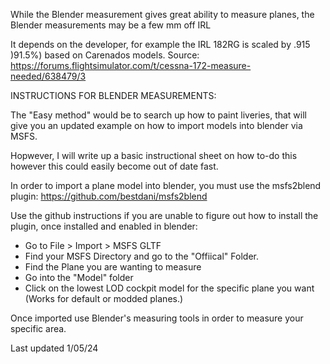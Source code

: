 While the Blender measurement gives great ability to measure planes, the Blender measurements may be a few mm off IRL


It depends on the developer, for example the IRL 182RG is scaled by .915 )91.5%) based on Carenados models.
Source: https://forums.flightsimulator.com/t/cessna-172-measure-needed/638479/3

INSTRUCTIONS FOR BLENDER MEASUREMENTS:

The "Easy method" would be to search up how to paint liveries, that will give you an updated example on how to import models into blender via MSFS.



Hopwever,
I will write up a basic instructional sheet on how to-do this however this could easily become out of date fast.

In order to import a plane model into blender, you must use the msfs2blend plugin:
https://github.com/bestdani/msfs2blend

Use the github instructions if you are unable to figure out how to install the plugin, once installed and enabled in blender:

- Go to File > Import > MSFS GLTF
- Find your MSFS Directory and go to the "Offiical" Folder.
- Find the Plane you are wanting to measure
- Go into the "Model" folder
- Click on the lowest LOD cockpit model for the specific plane you want (Works for default or modded planes.)

Once imported use Blender's measuring tools in order to measure your specific area.

Last updated 1/05/24